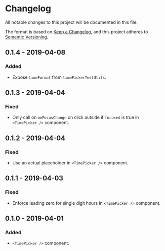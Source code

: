 # Changelog

All notable changes to this project will be documented in this file.

The format is based on [Keep a Changelog](https://keepachangelog.com/en/1.0.0/),
and this project adheres to [Semantic Versioning](https://semver.org/spec/v2.0.0.html).

## 0.1.4 - 2019-04-08

### Added

- Expose `timeFormat` from `timePickerTestUtils`.

## 0.1.3 - 2019-04-04

### Fixed

- Only call on `onFocusChange` on click outside if `focused` is true in `<TimePicker />` component.

## 0.1.2 - 2019-04-04

### Fixed

- Use an actual placeholder in `<TimePicker />` component.

## 0.1.1 - 2019-04-03

### Fixed

- Enforce leading zero for single digit hours in `<TimePicker />` component.

## 0.1.0 - 2019-04-01

### Added

- `<TimePicker />` component.
